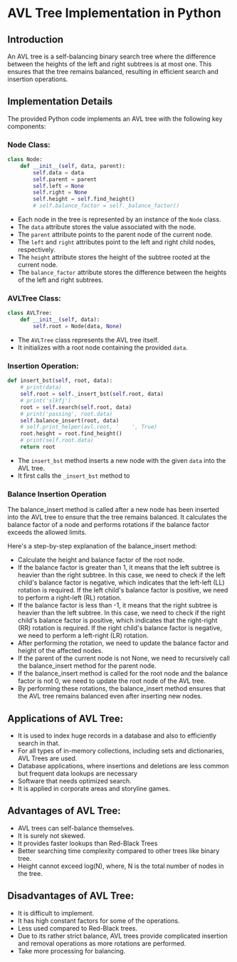# AVL Tree Implementation in Python

## Introduction

An AVL tree is a self-balancing binary search tree where the difference between the heights of the left and right subtrees is at most one. This ensures that the tree remains balanced, resulting in efficient search and insertion operations.

## Implementation Details

The provided Python code implements an AVL tree with the following key components:

### Node Class:

```python
class Node:
    def __init__(self, data, parent):
        self.data = data
        self.parent = parent
        self.left = None
        self.right = None
        self.height = self.find_height()
        # self.balance_factor = self._balance_factor()
```

- Each node in the tree is represented by an instance of the `Node` class.
- The `data` attribute stores the value associated with the node.
- The `parent` attribute points to the parent node of the current node.
- The `left` and `right` attributes point to the left and right child nodes, respectively.
- The `height` attribute stores the height of the subtree rooted at the current node.
- The `balance_factor` attribute stores the difference between the heights of the left and right subtrees.

### AVLTree Class:

```python
class AVLTree:
    def __init__(self, data):
        self.root = Node(data, None)
```

- The `AVLTree` class represents the AVL tree itself.
- It initializes with a root node containing the provided `data`.

### Insertion Operation:

```python
def insert_bst(self, root, data):
    # print(data)
    self.root = self._insert_bst(self.root, data)
    # print('slkfj')
    root = self.search(self.root, data)
    # print('passing', root.data)
    self.balance_insert(root, data)
    # self.print_helper(avl.root, '    ', True)
    root.height = root.find_height()
    # print(self.root.data)
    return root
```

- The `insert_bst` method inserts a new node with the given `data` into the AVL tree.
- It first calls the `_insert_bst` method to

### Balance Insertion Operation

The balance_insert method is called after a new node has been inserted into the AVL tree to ensure that the tree remains balanced. It calculates the balance factor of a node and performs rotations if the balance factor exceeds the allowed limits.

Here's a step-by-step explanation of the balance_insert method:

- Calculate the height and balance factor of the root node.
- If the balance factor is greater than 1, it means that the left subtree is heavier than the right subtree. In this case, we need to check if the left child's balance factor is negative, which indicates that the left-left (LL) rotation is required. If the left child's balance factor is positive, we need to perform a right-left (RL) rotation.
- If the balance factor is less than -1, it means that the right subtree is heavier than the left subtree. In this case, we need to check if the right child's balance factor is positive, which indicates that the right-right (RR) rotation is required. If the right child's balance factor is negative, we need to perform a left-right (LR) rotation.
- After performing the rotation, we need to update the balance factor and height of the affected nodes.
- If the parent of the current node is not None, we need to recursively call the balance_insert method for the parent node.
- If the balance_insert method is called for the root node and the balance factor is not 0, we need to update the root node of the AVL tree.
- By performing these rotations, the balance_insert method ensures that the AVL tree remains balanced even after inserting new nodes.

## Applications of AVL Tree:
- It is used to index huge records in a database and also to efficiently search in that.
- For all types of in-memory collections, including sets and dictionaries, AVL Trees are used.
- Database applications, where insertions and deletions are less common but frequent data lookups are necessary
- Software that needs optimized search.
- It is applied in corporate areas and storyline games.

## Advantages of AVL Tree:
- AVL trees can self-balance themselves.
- It is surely not skewed.
- It provides faster lookups than Red-Black Trees
- Better searching time complexity compared to other trees like binary tree.
- Height cannot exceed log(N), where, N is the total number of nodes in the tree.

## Disadvantages of AVL Tree:
- It is difficult to implement.
- It has high constant factors for some of the operations.
- Less used compared to Red-Black trees.
- Due to its rather strict balance, AVL trees provide complicated insertion and removal operations as more rotations are performed.
- Take more processing for balancing.